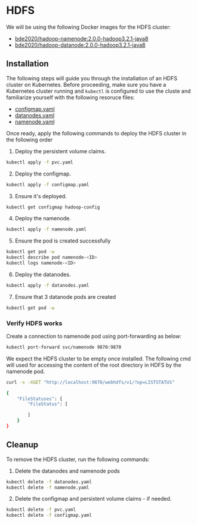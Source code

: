 # HDFS

We will be using the following Docker images for the HDFS cluster:
- [bde2020/hadoop-namenode:2.0.0-hadoop3.2.1-java8](https://hub.docker.com/r/bde2020/hadoop-namenode)
- [bde2020/hadoop-datanode:2.0.0-hadoop3.2.1-java8](https://hub.docker.com/r/bde2020/hadoop-datanode)

## Installation
The following steps will guide you through the installation of an HDFS cluster on Kubernetes.
Before proceeding, make sure you have a Kubernetes cluster running and `kubectl` is configured to use the cluste and familiarize yourself with the following resoruce files:
- [configmap.yaml](./configmap.yaml)
- [datanodes.yaml](./datanodes.yaml)
- [namenode.yaml](./namenode.yaml)

Once ready, apply the following commands to deploy the HDFS cluster in the following order

1. Deploy the persistent volume claims.
````bash 
kubectl apply -f pvc.yaml
````

2. Deploy the configmap.
````bash 
kubectl apply -f configmap.yaml
````

3. Ensure it's deployed.

````bash
kubectl get configmap hadoop-config
````

4. Deploy the namenode.

````bash
kubectl apply -f namenode.yaml
````

5. Ensure the pod is created successfully

````bash
kubectl get pod -w
kubectl describe pod namenode-<ID>
kubectl logs namenode-<ID>
````

6. Deploy the datanodes.

````bash
kubectl apply -f datanodes.yaml
````

7. Ensure that 3 datanode pods are created 

````bash
kubectl get pod -w 
````

### Verify HDFS works
Create a connection to namenode pod using port-forwarding as below:

```bash
kubectl port-forward svc/namenode 9870:9870
```

We expect the HDFS cluster to be empty once installed. The following cmd will used for accessing the content of the root directory in HDFS by the namenode pod. 

```bash
curl -s -XGET "http://localhost:9870/webhdfs/v1/?op=LISTSTATUS"

{
    "FileStatuses": {
        "FileStatus": [

        ]
    }
}
```


## Cleanup

To remove the HDFS cluster, run the following commands:

1. Delete the datanodes and namenode pods
```bash
kubectl delete -f datanodes.yaml
kubectl delete -f namenode.yaml
```
2. Delete the configmap and persistent volume claims - if needed.
```bash
kubectl delete -f pvc.yaml
kubectl delete -f configmap.yaml
```